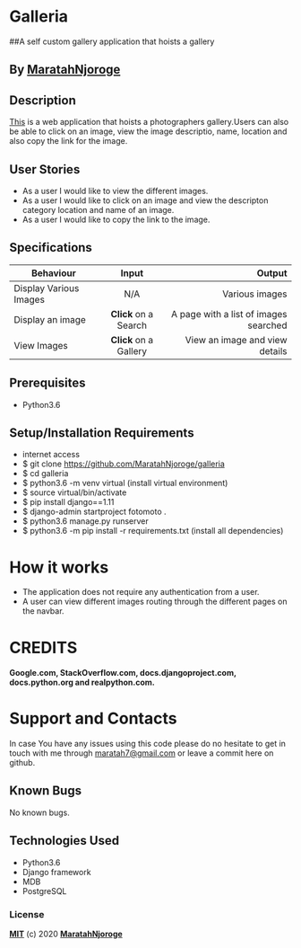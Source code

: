 # Galleria

##A self custom gallery application that hoists a gallery
## By [MaratahNjoroge](https://github.com/)


## Description
[This](https://maratah-gallery.herokuapp.com/) is a web application that hoists a photographers gallery.Users can also be able to click on an image,
view the image descriptio, name, location and also copy the link for the image.
## User Stories
* As a user I would like to view the different images.
* As a user I would like to click on an image and view the descripton category location and name of an image.
* As a user I would like to copy the link to the  image.


## Specifications
| Behaviour | Input | Output |
| --------------- | :----------:| --------: |
|Display Various Images  | N/A | Various images  |
|Display an image  | **Click** on a Search| A page with a list of images searched |
|View Images | **Click** on a Gallery | View an image and view details |

## Prerequisites
* Python3.6

## Setup/Installation Requirements
* internet access
* $ git clone https://github.com/MaratahNjoroge/galleria
* $ cd galleria
* $ python3.6 -m venv virtual (install virtual environment)
* $ source virtual/bin/activate
* $ pip install django==1.11
* $ django-admin startproject fotomoto .
* $ python3.6 manage.py runserver
* $ python3.6 -m pip install -r requirements.txt (install all dependencies)


# How it works

* The application does not require any authentication from a user.
* A user can view different images routing through the different pages on the navbar.


# CREDITS

#### Google.com, StackOverflow.com, docs.djangoproject.com, docs.python.org and realpython.com.


# Support and Contacts

In case You have any issues using this code please do no hesitate to get in touch with me through maratah7@gmail.com or leave a commit here on github.


## Known Bugs
No known bugs.

## Technologies Used
- Python3.6
- Django framework
- MDB
- PostgreSQL

### License

**[MIT](./LICENSE)** (c) 2020 **[MaratahNjoroge](https://maratahnjoroge.github.io/Portfolio-LP/)**

